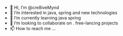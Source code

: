 - 👋 Hi, I’m @cre8iveMynd
- 👀 I’m interested in java, spring and new technologies
- 🌱 I’m currently learning java spring
- 💞️ I’m looking to collaborate on . free-lancing projects
- 📫 How to reach me ...

<!---
cre8iveMynd/cre8iveMynd is a ✨ special ✨ repository because its `README.md` (this file) appears on your GitHub profile.
You can click the Preview link to take a look at your changes.
--->
